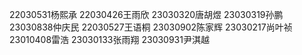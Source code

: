 22030531杨熙承
22030426王雨欣
23030320唐胡煜
23030319孙鹏
23030838仲庆民
22030527王语桐
23030902陈家辉
23030217尚叶祯
23010408雷浩
23030133张雨翔
23030931尹淇越
